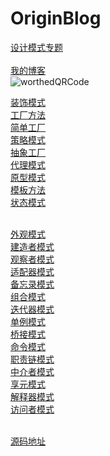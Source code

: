 OriginBlog
==========

[设计模式专题](http://worthed.com/blog/categories/she-ji-mo-shi/) <br> <br>
[我的博客](http://worthed.com) <br>
![worthedQRCode](https://github.com/worthed/OriginBlog/raw/master/images/worthedQRCode.jpg)

[装饰模式](https://github.com/worthed/OriginBlog/blob/master/DecoratorPattern.md) <br>
[工厂方法](https://github.com/worthed/OriginBlog/blob/master/FactoryMethodPattern.md) <br>
[简单工厂](https://github.com/worthed/OriginBlog/blob/master/SimpleFactoryPattern.md) <br>
[策略模式](https://github.com/worthed/OriginBlog/blob/master/StrategyPattern.md) <br>
[抽象工厂](https://github.com/worthed/OriginBlog/blob/master/AbstractFactoryPattern.md) <br>
[代理模式](https://github.com/worthed/OriginBlog/blob/master/ProxyPattern.md) <br>
[原型模式](https://github.com/worthed/OriginBlog/blob/master/PrototypePattern.md) <br>
[模板方法](https://github.com/worthed/OriginBlog/blob/master/TemplateMethodPattern.md) <br>
[状态模式](https://github.com/worthed/OriginBlog/blob/master/StatePattern.md) <br> <br>

[外观模式](https://github.com/worthed/OriginBlog/blob/master/FacadePattern.md) <br>
[建造者模式](#) <br>
[观察者模式](#) <br>
[适配器模式](#) <br>
[备忘录模式](#) <br>
[组合模式](#) <br>
[迭代器模式](#) <br>
[单例模式](#) <br>
[桥接模式](#) <br>
[命令模式](#) <br>
[职责链模式](#) <br>
[中介者模式](#) <br>
[享元模式](#) <br>
[解释器模式](#) <br>
[访问者模式](#) <br> <br>

[源码地址](https://github.com/jingle1267/DesignPattern)

